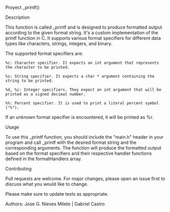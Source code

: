 Proyect _printf()

 Description
 
 This function is called _printf and is designed to produce formatted output according to the given format string. It's a custom implementation of the printf function in C. It supports various format specifiers for different data types like characters, strings, integers, and binary.

The supported format specifiers are:

    %c: Character specifier. It expects an int argument that represents the character to be printed.

    %s: String specifier. It expects a char * argument containing the string to be printed.

    %d, %i: Integer specifiers. They expect an int argument that will be printed as a signed decimal number.

    %%: Percent specifier. It is used to print a literal percent symbol ("%").

If an unknown format specifier is encountered, it will be printed as %r.

Usage

To use this _printf function, you should include the "main.h" header in your program and call _printf with the desired format string and the corresponding arguments. The function will produce the formatted output based on the format specifiers and their respective handler functions defined in the formatHandlers array.

Contributing

Pull requests are welcome. For major changes, please open an issue first to discuss what you would like to change.

Please make sure to update tests as appropriate.

Authors:
Jose G. Nieves Milete |
Gabriel Castro
